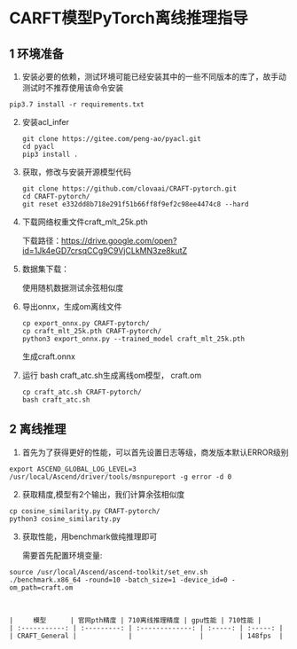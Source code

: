 # CARFT模型PyTorch离线推理指导

## 1 环境准备 

1. 安装必要的依赖，测试环境可能已经安装其中的一些不同版本的库了，故手动测试时不推荐使用该命令安装  

```
pip3.7 install -r requirements.txt  
```

2. 安装acl_infer

   ```
   git clone https://gitee.com/peng-ao/pyacl.git
   cd pyacl
   pip3 install .
   ```

3. 获取，修改与安装开源模型代码  

   ```
   git clone https://github.com/clovaai/CRAFT-pytorch.git
   cd CRAFT-pytorch/
   git reset e332dd8b718e291f51b66ff8f9ef2c98ee4474c8 --hard
   ```

4. 下载网络权重文件craft_mlt_25k.pth

   下载路径：https://drive.google.com/open?id=1Jk4eGD7crsqCCg9C9VjCLkMN3ze8kutZ

5. 数据集下载：

   使用随机数据测试余弦相似度

6. 导出onnx，生成om离线文件

   ```
   cp export_onnx.py CRAFT-pytorch/
   cp craft_mlt_25k.pth CRAFT-pytorch/
   python3 export_onnx.py --trained_model craft_mlt_25k.pth
   ```

   生成craft.onnx

7. 运行 bash craft_atc.sh生成离线om模型， craft.om

   ```
   cp craft_atc.sh CRAFT-pytorch/
   bash craft_atc.sh
   ```

   

## 2 离线推理 

1. 首先为了获得更好的性能，可以首先设置日志等级，商发版本默认ERROR级别

```
export ASCEND_GLOBAL_LOG_LEVEL=3
/usr/local/Ascend/driver/tools/msnpureport -g error -d 0
```

2. 获取精度,模型有2个输出，我们计算余弦相似度

```
cp cosine_similarity.py CRAFT-pytorch/
python3 cosine_similarity.py
```

3. 获取性能，用benchmark做纯推理即可

   需要首先配置环境变量:

```
source /usr/local/Ascend/ascend-toolkit/set_env.sh 
./benchmark.x86_64 -round=10 -batch_size=1 -device_id=0 -om_path=craft.om 
```



```
   

|     模型      | 官网pth精度 | 710离线推理精度 | gpu性能 | 710性能 |
| :-----------: | :---------: | :-------------: | :-----: | :-----: |
| CRAFT_General |             |                 |         | 148fps  |

```